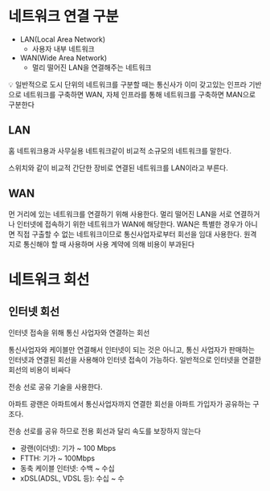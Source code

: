 # 네트워크 연결 구분

- LAN(Local Area Network)
    - 사용자 내부 네트워크
- WAN(Wide Area Network)
    - 멀리 떨어진 LAN을 연결해주는 네트워크

<aside>
💡 일반적으로 도시 단위의 네트워크를 구분할 때는 통신사가 이미 갖고있는 인프라 기반으로 네트워크를 구축하면 WAN, 자체 인프라를 통해 네트워크를 구축하면 MAN으로 구분한다

</aside>

## LAN

홈 네트워크용과 사무실용 네트워크같이 비교적 소규모의 네트워크를 말한다.

스위치와 같이 비교적 간단한 장비로 연결된 네트워크를 LAN이라고 부른다. 

## WAN

먼 거리에 있는 네트워크를 연결하기 위해 사용한다. 멀리 떨어진 LAN을 서로 연결하거나 인터넷에 접속하기 위한 네트워크가 WAN에 해당한다. WAN은 특별한 경우가 아니면 직접 구출할 수 없는 네트워크이므로 통신사업자로부터 회선을 임대 사용한다. 원격지로 통신해야 할 때 사용하며 사용 계약에 의해 비용이 부과된다

# 네트워크 회선

## 인터넷 회선

인터넷 접속을 위해 통신 사업자와 연결하는 회선

통신사업자와 케이블만 연결해서 인터넷이 되는 것은 아니고, 통신 사업자가 판매하는 인터넷과 연결된 회선을 사용해야 인터넷 접속이 가능하다. 일반적으로 인터넷을 연결한 회선의 비용이 비싸다

전송 선로 공유 기술을 사용한다.

아파트 광랜은 아파트에서 통신사업자까지 연결한 회선을 아파트 가입자가 공유하는 구조다.

전송 선로를 공유 하므로 전용 회선과 달리 속도를 보장하지 않는다

- 광랜(이더넷): 기가 ~ 100 Mbps
- FTTH: 기가 ~ 100Mbps
- 동축 케이블 인터넷: 수백 ~ 수십
- xDSL(ADSL, VDSL 등): 수십 ~ 수